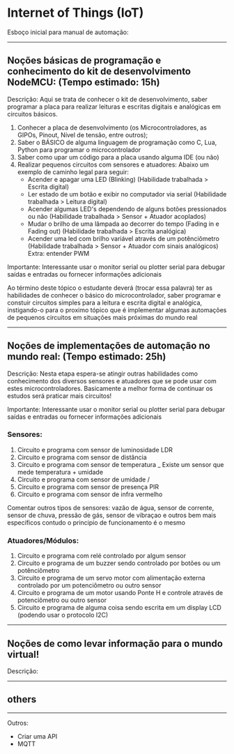 # Internet of Things (IoT)

Esboço inicial para manual de automação:

_____________________________________________________
## Noções básicas de programação e conhecimento do kit de desenvolvimento NodeMCU: (Tempo estimado: 15h)
	
Descrição: Aqui se trata de conhecer o kit de desenvolvimento, saber programar a placa para realizar leituras e escritas digitais e analógicas em circuitos básicos.

1. Conhecer a placa de desenvolvimento (os Microcontroladores, as GIPOs, Pinout, Nível de tensão, entre outros);
2. Saber o BÁSICO de alguma linguagem de programação como C, Lua, Python para programar o microcontrolador
3. Saber como upar um código para a placa usando alguma IDE (ou não)
4. Realizar pequenos circuitos com sensores e atuadores:
	Abaixo um exemplo de caminho legal para seguir:
	- Acender e apagar uma LED (Blinking) (Habilidade trabalhada > Escrita digital)
	- Ler estado de um botão e exibir no computador via serial (Habilidade trabalhada > Leitura digital)
	- Acender algumas LED's dependendo de alguns botões pressionados ou não (Habilidade trabalhada > Sensor + Atuador acoplados)
	- Mudar o brilho de uma lâmpada ao decorrer do tempo (Fading in e Fading out) (Habilidade trabalhada > Escrita analógica)
	- Acender uma led com brilho variável através de um potênciômetro (Habilidade trabalhada > Sensor + Atuador com sinais analógicos) Extra: entender PWM

Importante: Interessante usar o monitor serial ou plotter serial para debugar saídas e entradas ou fornecer informações adicionais

Ao término deste tópico o estudante deverá (trocar essa palavra) ter as habilidades de conhecer o básico do microcontrolador, saber programar e constuir circuitos simples para a leitura e escrita digital e analógica, instigando-o para o proximo tópico que é implementar algumas automações de pequenos circuitos em situações mais próximas do mundo real

_____________________________________________________
## Noções de implementações de automação no mundo real: (Tempo estimado: 25h)
Descrição: Nesta etapa espera-se atingir outras habilidades como conhecimento dos diversos sensores e atuadores que se pode usar com estes microcontroladores. Basicamente a melhor forma de continuar os estudos será praticar mais circuitos!

Importante: Interessante usar o monitor serial ou plotter serial para debugar saídas e entradas ou fornecer informações adicionais

### Sensores:
1. Circuito e programa com sensor de luminosidade LDR
2. Circuito e programa com sensor de distância
3. Circuito e programa com sensor de temperatura   \_ Existe um sensor que mede temperatura + umidade
4. Circuito e programa com sensor de umidade       /
5. Circuito e programa com sensor de presença PIR
6. Circuito e programa com sensor de infra vermelho

Comentar outros tipos de sensores: vazão de água, sensor de corrente, sensor de chuva, pressão de gás, sensor de vibraçao e outros bem mais específicos contudo o principio de funcionamento é o mesmo

### Atuadores/Módulos:
1. Circuito e programa com relé controlado por algum sensor
2. Circuito e programa de um buzzer sendo controlado por botões ou um potênciômetro
3. Circuito e programa de um servo motor com alimentação externa controlado por um potenciômetro ou outro sensor
4. Circuito e programa de um motor usando Ponte H e controle através de potenciômetro ou outro sensor
5. Circuito e programa de alguma coisa sendo escrita em um display LCD (podendo usar o protocolo I2C)

_____________________________________________________
## Noções de como levar informação para o mundo virtual!
Descrição: 

_______
## others 
_______

Outros:
- Criar uma API
- MQTT
